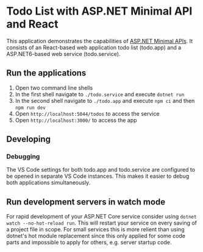 # Todo List with ASP.NET Minimal API and React

This application demonstrates the capabilities of [ASP.NET Minimal APIs](https://learn.microsoft.com/en-us/aspnet/core/fundamentals/minimal-apis?view=aspnetcore-6.0).
It consists of an React-based web application todo list (todo.app) and a ASP.NET6-based web service (todo.service).

## Run the applications

1. Open two command line shells
2. In the first shell navigate to `./todo.service` and execute `dotnet run`
3. In the second shell navigate to `./todo.app` and execute `npm ci` and then `npm run dev`
4. Open `http://localhost:5044/todos` to access the service
5. Open `http://localhost:3000/` to access the app

## Developing

### Debugging

The VS Code settings for both todo.app and todo.service are configured to be opened in separate VS Code instances. This makes it easier to debug both applications simultaneously.

## Run development servers in watch mode

For rapid development of your ASP.NET Core service consider using `dotnet watch --no-hot-reload run`. This will restart your service on every saving of a project file in scope. For small services this is more relient than using dotnet's hot module replacement since this only applied for some code parts and impossible to apply for others, e.g. server startup code. 
